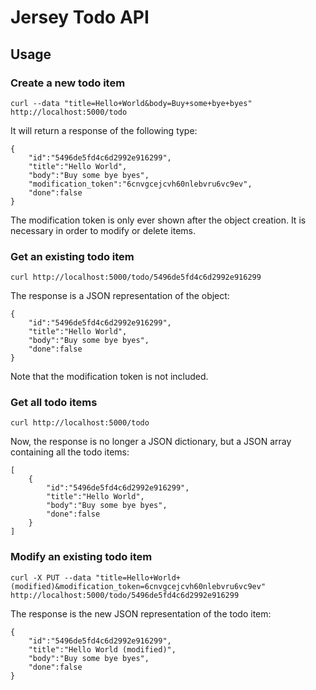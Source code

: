 # Jersey Todo API

## Usage

### Create a new todo item

```
curl --data "title=Hello+World&body=Buy+some+bye+byes" http://localhost:5000/todo
```

It will return a response of the following type:

```
{
	"id":"5496de5fd4c6d2992e916299",
	"title":"Hello World",
	"body":"Buy some bye byes",
	"modification_token":"6cnvgcejcvh60nlebvru6vc9ev",
	"done":false
}
```

The modification token is only ever shown after the object creation. It is necessary in order to modify or delete items.

### Get an existing todo item

```
curl http://localhost:5000/todo/5496de5fd4c6d2992e916299
```

The response is a JSON representation of the object:

```
{
	"id":"5496de5fd4c6d2992e916299",
	"title":"Hello World",
	"body":"Buy some bye byes",
	"done":false
}
```

Note that the modification token is not included.

### Get all todo items

```
curl http://localhost:5000/todo
```

Now, the response is no longer a JSON dictionary, but a JSON array containing all the todo items:

```
[
	{
		"id":"5496de5fd4c6d2992e916299",
		"title":"Hello World",
		"body":"Buy some bye byes",
		"done":false
	}
]
```

### Modify an existing todo item

```
curl -X PUT --data "title=Hello+World+(modified)&modification_token=6cnvgcejcvh60nlebvru6vc9ev" http://localhost:5000/todo/5496de5fd4c6d2992e916299
```

The response is the new JSON representation of the todo item:
```
{
	"id":"5496de5fd4c6d2992e916299",
	"title":"Hello World (modified)",
	"body":"Buy some bye byes",
	"done":false
}
```

